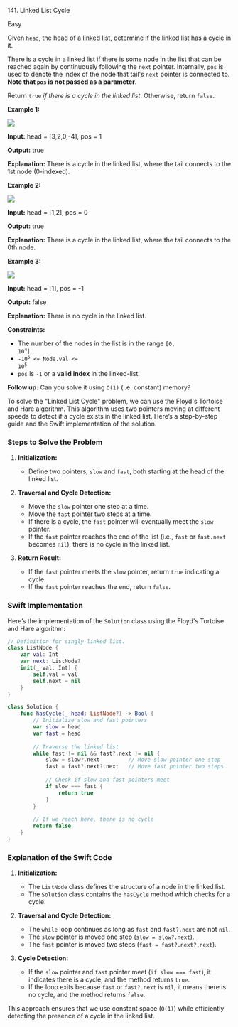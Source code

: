 141\. Linked List Cycle

Easy

Given `head`, the head of a linked list, determine if the linked list has a cycle in it.

There is a cycle in a linked list if there is some node in the list that can be reached again by continuously following the `next` pointer. Internally, `pos` is used to denote the index of the node that tail's `next` pointer is connected to. **Note that `pos` is not passed as a parameter**.

Return `true` _if there is a cycle in the linked list_. Otherwise, return `false`.

**Example 1:**

![](https://assets.leetcode.com/uploads/2018/12/07/circularlinkedlist.png)

**Input:** head = [3,2,0,-4], pos = 1

**Output:** true

**Explanation:** There is a cycle in the linked list, where the tail connects to the 1st node (0-indexed). 

**Example 2:**

![](https://assets.leetcode.com/uploads/2018/12/07/circularlinkedlist_test2.png)

**Input:** head = [1,2], pos = 0

**Output:** true

**Explanation:** There is a cycle in the linked list, where the tail connects to the 0th node. 

**Example 3:**

![](https://assets.leetcode.com/uploads/2018/12/07/circularlinkedlist_test3.png)

**Input:** head = [1], pos = -1

**Output:** false

**Explanation:** There is no cycle in the linked list. 

**Constraints:**

*   The number of the nodes in the list is in the range <code>[0, 10<sup>4</sup>]</code>.
*   <code>-10<sup>5</sup> <= Node.val <= 10<sup>5</sup></code>
*   `pos` is `-1` or a **valid index** in the linked-list.

**Follow up:** Can you solve it using `O(1)` (i.e. constant) memory?

To solve the "Linked List Cycle" problem, we can use the Floyd's Tortoise and Hare algorithm. This algorithm uses two pointers moving at different speeds to detect if a cycle exists in the linked list. Here’s a step-by-step guide and the Swift implementation of the solution.

### Steps to Solve the Problem

1. **Initialization:**
   - Define two pointers, `slow` and `fast`, both starting at the head of the linked list.

2. **Traversal and Cycle Detection:**
   - Move the `slow` pointer one step at a time.
   - Move the `fast` pointer two steps at a time.
   - If there is a cycle, the `fast` pointer will eventually meet the `slow` pointer.
   - If the `fast` pointer reaches the end of the list (i.e., `fast` or `fast.next` becomes `nil`), there is no cycle in the linked list.

3. **Return Result:**
   - If the `fast` pointer meets the `slow` pointer, return `true` indicating a cycle.
   - If the `fast` pointer reaches the end, return `false`.

### Swift Implementation

Here’s the implementation of the `Solution` class using the Floyd's Tortoise and Hare algorithm:

```swift
// Definition for singly-linked list.
class ListNode {
    var val: Int
    var next: ListNode?
    init(_ val: Int) {
        self.val = val
        self.next = nil
    }
}

class Solution {
    func hasCycle(_ head: ListNode?) -> Bool {
        // Initialize slow and fast pointers
        var slow = head
        var fast = head
        
        // Traverse the linked list
        while fast != nil && fast?.next != nil {
            slow = slow?.next         // Move slow pointer one step
            fast = fast?.next?.next   // Move fast pointer two steps
            
            // Check if slow and fast pointers meet
            if slow === fast {
                return true
            }
        }
        
        // If we reach here, there is no cycle
        return false
    }
}
```

### Explanation of the Swift Code

1. **Initialization:**
   - The `ListNode` class defines the structure of a node in the linked list.
   - The `Solution` class contains the `hasCycle` method which checks for a cycle.

2. **Traversal and Cycle Detection:**
   - The `while` loop continues as long as `fast` and `fast?.next` are not `nil`.
   - The `slow` pointer is moved one step (`slow = slow?.next`).
   - The `fast` pointer is moved two steps (`fast = fast?.next?.next`).

3. **Cycle Detection:**
   - If the `slow` pointer and `fast` pointer meet (`if slow === fast`), it indicates there is a cycle, and the method returns `true`.
   - If the loop exits because `fast` or `fast?.next` is `nil`, it means there is no cycle, and the method returns `false`.

This approach ensures that we use constant space (`O(1)`) while efficiently detecting the presence of a cycle in the linked list.